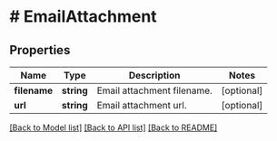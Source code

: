 # # EmailAttachment

## Properties

Name | Type | Description | Notes
------------ | ------------- | ------------- | -------------
**filename** | **string** | Email attachment filename. | [optional]
**url** | **string** | Email attachment url. | [optional]

[[Back to Model list]](../../README.md#models) [[Back to API list]](../../README.md#endpoints) [[Back to README]](../../README.md)

